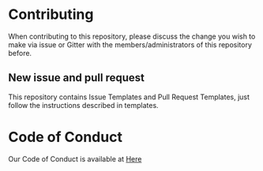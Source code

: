 # Contributing

 When contributing to this repository, please discuss the change you wish to make via issue or 
 Gitter with the members/administrators of this repository before. 

 ## New issue and pull request

 This repository contains Issue Templates and Pull Request Templates, just follow the instructions described in templates.

 # Code of Conduct

 Our Code of Conduct is available at [Here][codepage]

 [codepage]: https://github.com/marvin-ai/marvin-python-toolbox/blob/master/CODE_OF_CONDUCT.md
